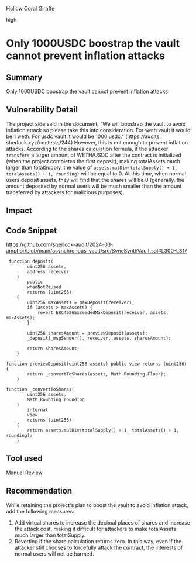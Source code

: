 Hollow Coral Giraffe

high

# Only 1000USDC boostrap the vault cannot prevent inflation attacks

## Summary
Only 1000USDC boostrap the vault cannot prevent inflation attacks

## Vulnerability Detail
The project side said in the document, "We will boostrap the vault to avoid inflation attack so please take this into consideration. For weth vault it would be 1 weth. For usdc vault it would be 1000 usdc." (https://audits. sherlock.xyz/contests/244)
However, this is not enough to prevent inflation attacks. According to the shares calculation formula, if the attacker `transfers` a larger amount of WETH/USDC after the contract is initialized (when the project completes the first deposit), making totalAssets much larger than totalSupply, the value of `assets.mulDiv(totalSupply() + 1, totalAssets() + 1, rounding)` will be equal to 0. At this time, when normal users deposit assets, they will find that the shares will be 0 (generally, the amount deposited by normal users will be much smaller than the amount transferred by attackers for malicious purposes).


## Impact


## Code Snippet
https://github.com/sherlock-audit/2024-03-amphor/blob/main/asynchronous-vault/src/SyncSynthVault.sol#L300-L317

```solidity
 function deposit(
        uint256 assets,
        address receiver
    )
        public
        whenNotPaused
        returns (uint256)
    {
        uint256 maxAssets = maxDeposit(receiver);
        if (assets > maxAssets) {
            revert ERC4626ExceededMaxDeposit(receiver, assets, maxAssets);
        }

        uint256 sharesAmount = previewDeposit(assets);
        _deposit(_msgSender(), receiver, assets, sharesAmount);

        return sharesAmount;
    }
```
```solidity
function previewDeposit(uint256 assets) public view returns (uint256) {
        return _convertToShares(assets, Math.Rounding.Floor);
    }
```
```solidity
function _convertToShares(
        uint256 assets,
        Math.Rounding rounding
    )
        internal
        view
        returns (uint256)
    {
        return assets.mulDiv(totalSupply() + 1, totalAssets() + 1, rounding);
    }
```

## Tool used
Manual Review

## Recommendation
While retaining the project's plan to boost the vault to avoid inflation attack, add the following measures:
1. Add virtual shares to increase the decimal places of shares and increase the attack cost, making it difficult for attackers to make totalAssets much larger than totalSupply.
2. Reverting if the share calculation returns zero. In this way, even if the attacker still chooses to forcefully attack the contract, the interests of normal users will not be harmed.
